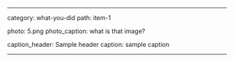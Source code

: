 ---

category: what-you-did
path: item-1

photo: 5.png
photo_caption: what is that image?

caption_header: Sample header
caption: sample caption

---